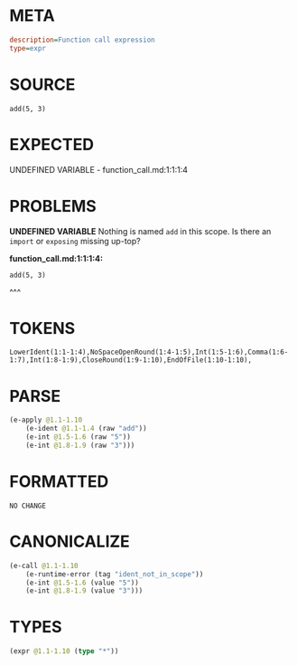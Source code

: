 # META
~~~ini
description=Function call expression
type=expr
~~~
# SOURCE
~~~roc
add(5, 3)
~~~
# EXPECTED
UNDEFINED VARIABLE - function_call.md:1:1:1:4
# PROBLEMS
**UNDEFINED VARIABLE**
Nothing is named `add` in this scope.
Is there an `import` or `exposing` missing up-top?

**function_call.md:1:1:1:4:**
```roc
add(5, 3)
```
^^^


# TOKENS
~~~zig
LowerIdent(1:1-1:4),NoSpaceOpenRound(1:4-1:5),Int(1:5-1:6),Comma(1:6-1:7),Int(1:8-1:9),CloseRound(1:9-1:10),EndOfFile(1:10-1:10),
~~~
# PARSE
~~~clojure
(e-apply @1.1-1.10
	(e-ident @1.1-1.4 (raw "add"))
	(e-int @1.5-1.6 (raw "5"))
	(e-int @1.8-1.9 (raw "3")))
~~~
# FORMATTED
~~~roc
NO CHANGE
~~~
# CANONICALIZE
~~~clojure
(e-call @1.1-1.10
	(e-runtime-error (tag "ident_not_in_scope"))
	(e-int @1.5-1.6 (value "5"))
	(e-int @1.8-1.9 (value "3")))
~~~
# TYPES
~~~clojure
(expr @1.1-1.10 (type "*"))
~~~
